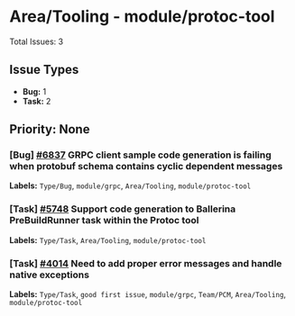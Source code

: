 # Area/Tooling - module/protoc-tool

Total Issues: 3

## Issue Types

- **Bug:** 1
- **Task:** 2

## Priority: None

### [Bug] [#6837](https://github.com/ballerina-platform/ballerina-library/issues/6837) GRPC client sample code generation is failing when protobuf schema contains cyclic dependent messages
**Labels:** `Type/Bug`, `module/grpc`, `Area/Tooling`, `module/protoc-tool`

### [Task] [#5748](https://github.com/ballerina-platform/ballerina-library/issues/5748) Support code generation to Ballerina PreBuildRunner task within the Protoc tool
**Labels:** `Type/Task`, `Area/Tooling`, `module/protoc-tool`

### [Task] [#4014](https://github.com/ballerina-platform/ballerina-library/issues/4014) Need to add proper error messages and handle native exceptions
**Labels:** `Type/Task`, `good first issue`, `module/grpc`, `Team/PCM`, `Area/Tooling`, `module/protoc-tool`

